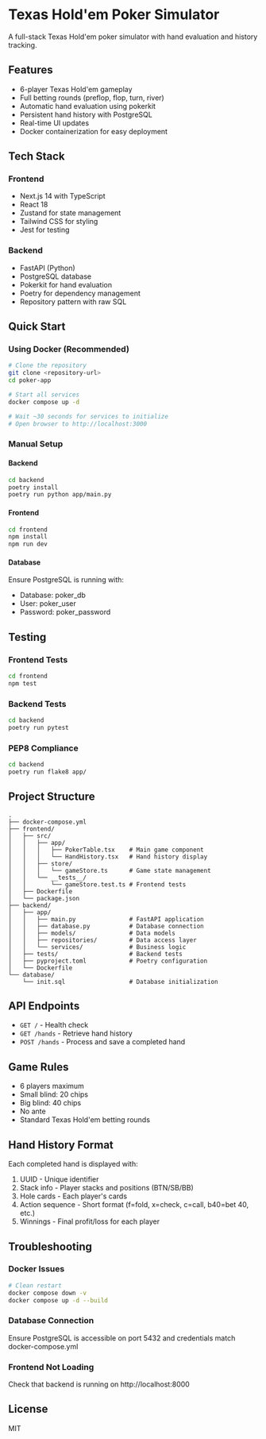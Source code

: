 # Texas Hold'em Poker Simulator

A full-stack Texas Hold'em poker simulator with hand evaluation and history tracking.

## Features

- 6-player Texas Hold'em gameplay
- Full betting rounds (preflop, flop, turn, river)
- Automatic hand evaluation using pokerkit
- Persistent hand history with PostgreSQL
- Real-time UI updates
- Docker containerization for easy deployment

## Tech Stack

### Frontend
- Next.js 14 with TypeScript
- React 18
- Zustand for state management
- Tailwind CSS for styling
- Jest for testing

### Backend
- FastAPI (Python)
- PostgreSQL database
- Pokerkit for hand evaluation
- Poetry for dependency management
- Repository pattern with raw SQL

## Quick Start

### Using Docker (Recommended)

```bash
# Clone the repository
git clone <repository-url>
cd poker-app

# Start all services
docker compose up -d

# Wait ~30 seconds for services to initialize
# Open browser to http://localhost:3000
```

### Manual Setup

#### Backend
```bash
cd backend
poetry install
poetry run python app/main.py
```

#### Frontend
```bash
cd frontend
npm install
npm run dev
```

#### Database
Ensure PostgreSQL is running with:
- Database: poker_db
- User: poker_user
- Password: poker_password

## Testing

### Frontend Tests
```bash
cd frontend
npm test
```

### Backend Tests
```bash
cd backend
poetry run pytest
```

### PEP8 Compliance
```bash
cd backend
poetry run flake8 app/
```

## Project Structure

```
.
├── docker-compose.yml
├── frontend/
│   ├── src/
│   │   ├── app/
│   │   │   ├── PokerTable.tsx    # Main game component
│   │   │   └── HandHistory.tsx   # Hand history display
│   │   ├── store/
│   │   │   └── gameStore.ts      # Game state management
│   │   └── __tests__/
│   │       └── gameStore.test.ts # Frontend tests
│   ├── Dockerfile
│   └── package.json
├── backend/
│   ├── app/
│   │   ├── main.py               # FastAPI application
│   │   ├── database.py           # Database connection
│   │   ├── models/               # Data models
│   │   ├── repositories/         # Data access layer
│   │   └── services/             # Business logic
│   ├── tests/                    # Backend tests
│   ├── pyproject.toml            # Poetry configuration
│   └── Dockerfile
└── database/
    └── init.sql                  # Database initialization

```

## API Endpoints

- `GET /` - Health check
- `GET /hands` - Retrieve hand history
- `POST /hands` - Process and save a completed hand

## Game Rules

- 6 players maximum
- Small blind: 20 chips
- Big blind: 40 chips
- No ante
- Standard Texas Hold'em betting rounds

## Hand History Format

Each completed hand is displayed with:
1. UUID - Unique identifier
2. Stack info - Player stacks and positions (BTN/SB/BB)
3. Hole cards - Each player's cards
4. Action sequence - Short format (f=fold, x=check, c=call, b40=bet 40, etc.)
5. Winnings - Final profit/loss for each player

## Troubleshooting

### Docker Issues
```bash
# Clean restart
docker compose down -v
docker compose up -d --build
```

### Database Connection
Ensure PostgreSQL is accessible on port 5432 and credentials match docker-compose.yml

### Frontend Not Loading
Check that backend is running on http://localhost:8000

## License

MIT
